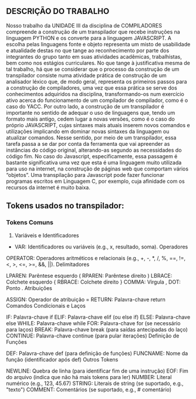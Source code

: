 ## DESCRIÇÃO DO TRABALHO
Nosso trabalho da UNIDADE III da disciplina de COMPILADORES compreende a construção de um transpilador que recebe instruções na linguagem PYTHON e os converte para a linguagem JAVASCRIPT. A escolha pelas linguagens fonte e objeto representa um misto de usabilidade e atualidade destas no que tange ao reconhecimento por parte dos integrantes do grupo tanto em suas atividades acadêmicas, trabalhistas, bem como nos estágios curriculares.
No que tange à justificativa mesma de tal trabalho, há que se considerar que o processo da construção de um transpilador consiste numa atividade prática de construção de um analisador léxico que, de modo geral, representa os primeiros passos para a construção de compiladores, uma vez que essa prática se serve dos conhecimentos adquiridos na disciplina, transformando-os num exercício ativo acerca do funcionamento de um compilador de compilador, como é o caso do YACC.
Por outro lado, a construção de um transpilador é importante no sentido de adequar o uso de linguagens que, tendo um formato mais antigo, cedem lugar a novas versões, como é o caso do próprio JAVASCRIPT, cujas sintaxes mais atuais inserem novos comandos e utilizações implicando em dominar novas sintaxes da linguagem ou atualizar comandos. Nesse sentido, por meio de um transpilador, essa tarefa passa a se dar por conta da ferramenta que vai apreender as instâncias do código original, alterando-as segundo as necessidades do código fim.
No caso do Javascript, especificamente, essa passagem é bastante significativa uma vez que esta é uma linguagem muito utilizada para uso na internet, na construção de páginas web que comportam vários “objetos”. Uma transpilação para Javascript pode fazer funcionar programas escritos em Linguagem C, por exemplo, cuja afinidade com os recursos da internet é muito baixa.

## Tokens usados no transpilador:
### Tokens Comuns
1. Variáveis e Identificadores
  - VAR: Identificadores ou variáveis (e.g., x, resultado, soma).
Operadores

OPERATOR: Operadores aritméticos e relacionais (e.g., +, -, *, /, %, ==, !=, <, >, <=, >=, &&, ||).
Delimitadores

LPAREN: Parêntese esquerdo (
RPAREN: Parêntese direito )
LBRACE: Colchete esquerdo {
RBRACE: Colchete direito }
COMMA: Vírgula ,
DOT: Ponto .
Atribuições

ASSIGN: Operador de atribuição =
RETURN: Palavra-chave return
Comandos Condicionais e Laços

IF: Palavra-chave if
ELIF: Palavra-chave elif (ou else if)
ELSE: Palavra-chave else
WHILE: Palavra-chave while
FOR: Palavra-chave for (se necessário para laços)
BREAK: Palavra-chave break (para saídas antecipadas do laço)
CONTINUE: Palavra-chave continue (para pular iterações)
Definição de Funções

DEF: Palavra-chave def (para definição de funções)
FUNCNAME: Nome da função (identificador após def)
Outros Tokens

NEWLINE: Quebra de linha (para identificar fim de uma instrução)
EOF: Fim do arquivo (indica que não há mais tokens para ler)
NUMBER: Literal numérico (e.g., 123, 45.67)
STRING: Literais de string (se suportado, e.g., "texto")
COMMENT: Comentários (se suportado, e.g., # comentário)
